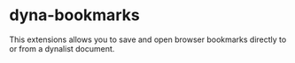 # dyna-bookmarks

This extensions allows you to save and open browser bookmarks directly to or from a dynalist document.
